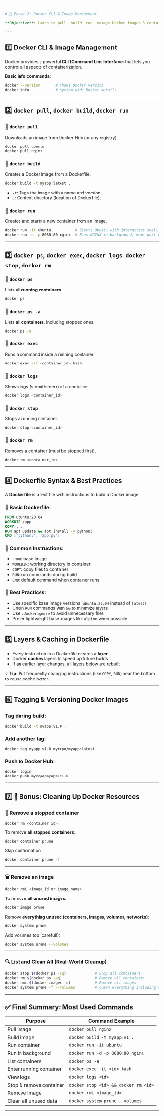 ```yaml
---

# 🚀 Phase 2: Docker CLI & Image Management

**Objective**: Learn to pull, build, run, manage Docker images & containers, create efficient Dockerfiles, and clean up unused resources.

---
```


## 1️⃣ Docker CLI & Image Management

Docker provides a powerful **CLI (Command Line Interface)** that lets you control all aspects of containerization.

**Basic info commands**:

```bash
docker --version       # Shows Docker version
docker info            # System-wide Docker details
```

---

## 2️⃣ `docker pull`, `docker build`, `docker run`

### 🔹 `docker pull`

Downloads an image from Docker Hub (or any registry).

```bash
docker pull ubuntu
docker pull nginx
```

### 🔹 `docker build`

Creates a Docker image from a Dockerfile.

```bash
docker build -t myapp:latest .
```

* `-t`: Tags the image with a name and version.
* `.`: Context directory (location of Dockerfile).

### 🔹 `docker run`

Creates and starts a new container from an image.

```bash
docker run -it ubuntu           # Starts Ubuntu with interactive shell
docker run -d -p 8080:80 nginx  # Runs NGINX in background, maps port 8080 to 80
```

---

## 3️⃣ `docker ps`, `docker exec`, `docker logs`, `docker stop`, `docker rm`

### 🔸 `docker ps`

Lists all **running containers**.

```bash
docker ps
```

### 🔸 `docker ps -a`

Lists **all containers**, including stopped ones.

```bash
docker ps -a
```

### 🔸 `docker exec`

Runs a command inside a running container.

```bash
docker exec -it <container_id> bash
```

### 🔸 `docker logs`

Shows logs (stdout/stderr) of a container.

```bash
docker logs <container_id>
```

### 🔸 `docker stop`

Stops a running container.

```bash
docker stop <container_id>
```

### 🔸 `docker rm`

Removes a container (must be stopped first).

```bash
docker rm <container_id>
```

---

## 4️⃣ Dockerfile Syntax & Best Practices

A **Dockerfile** is a text file with instructions to build a Docker image.

### 🔹 Basic Dockerfile:

```Dockerfile
FROM ubuntu:20.04
WORKDIR /app
COPY . .
RUN apt update && apt install -y python3
CMD ["python3", "app.py"]
```

### 🔹 Common Instructions:

* `FROM`: base image
* `WORKDIR`: working directory in container
* `COPY`: copy files to container
* `RUN`: run commands during build
* `CMD`: default command when container runs

### 🔹 Best Practices:

* Use specific base image versions (`ubuntu:20.04` instead of `latest`)
* Chain `RUN` commands with `&&` to minimize layers
* Use `.dockerignore` to avoid unnecessary files
* Prefer lightweight base images like `alpine` when possible

---

## 5️⃣ Layers & Caching in Dockerfile

* Every instruction in a Dockerfile creates a **layer**
* Docker **caches** layers to speed up future builds
* If an earlier layer changes, all layers below are rebuilt

💡 **Tip**: Put frequently changing instructions (like `COPY`, `RUN`) near the bottom to reuse cache better.

---

## 6️⃣ Tagging & Versioning Docker Images

### Tag during build:

```bash
docker build -t myapp:v1.0 .
```

### Add another tag:

```bash
docker tag myapp:v1.0 myrepo/myapp:latest
```

### Push to Docker Hub:

```bash
docker login
docker push myrepo/myapp:v1.0
```

---

## 7️⃣ 🧹 Bonus: Cleaning Up Docker Resources

### 🔻 Remove a **stopped container**

```bash
docker rm <container_id>
```

To remove **all stopped containers**:

```bash
docker container prune
```

Skip confirmation:

```bash
docker container prune -f
```

---

### 🗑️ Remove an **image**

```bash
docker rmi <image_id or image_name>
```

To remove **all unused images**:

```bash
docker image prune
```

Remove **everything unused (containers, images, volumes, networks)**:

```bash
docker system prune
```

Add volumes too (careful!):

```bash
docker system prune --volumes
```

---

### 🔍 List and Clean All (Real-World Cleanup)

```bash
docker stop $(docker ps -aq)             # Stop all containers
docker rm $(docker ps -aq)               # Remove all containers
docker rmi $(docker images -q)           # Remove all images
docker system prune -f --volumes         # Clean everything including volumes
```

---

## ✅ Final Summary: Most Used Commands

| Purpose                 | Command Example                      |
| ----------------------- | ------------------------------------ |
| Pull image              | `docker pull nginx`                  |
| Build image             | `docker build -t myapp:v1 .`         |
| Run container           | `docker run -it ubuntu`              |
| Run in background       | `docker run -d -p 8080:80 nginx`     |
| List containers         | `docker ps -a`                       |
| Enter running container | `docker exec -it <id> bash`          |
| View logs               | `docker logs <id>`                   |
| Stop & remove container | `docker stop <id> && docker rm <id>` |
| Remove image            | `docker rmi <image_id>`              |
| Clean all unused data   | `docker system prune --volumes`      |

---
